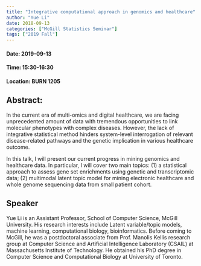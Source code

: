 ```yaml
---
title: "Integrative computational approach in genomics and healthcare"
author: "Yue Li"
date: 2018-09-13
categories: ["McGill Statistics Seminar"]
tags: ["2019 Fall"]
---
```


#### Date: 2019-09-13
#### Time: 15:30-16:30
#### Location: BURN 1205

## Abstract:

In the current era of multi-omics and digital healthcare, we are facing unprecedented amount of data with tremendous opportunities to link molecular phenotypes with complex diseases. However, the lack of integrative statistical method hinders system-level interrogation of relevant disease-related pathways and the genetic implication in various healthcare outcome. 

In this talk, I will present our current progress in mining genomics and healthcare data. In particular, I will cover two main topics: (1) a statistical approach to assess gene set enrichments using genetic and transcriptomic data; (2) multimodal latent topic model for mining electronic healthcare and whole genome sequencing data from small patient cohort.

## Speaker

Yue Li is an Assistant Professor, School of Computer Science, McGill University. His research interests include Latent variable/topic models, machine learning, computational biology, bioinformatics. Before coming to McGill, he was a postdoctoral associate from Prof. Manolis Kellis research group at Computer Science and Artificial Intelligence Laboratory (CSAIL) at Massachusetts Institute of Technology. He obtained his PhD degree in Computer Science and Computational Biology at University of Toronto. 